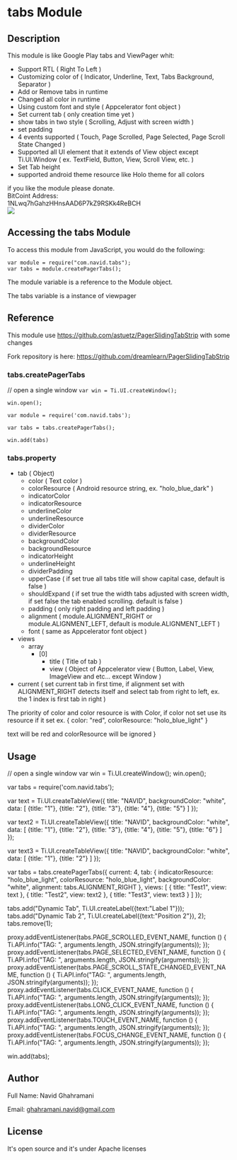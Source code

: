# tabs Module

## Description

This module is like Google Play tabs and ViewPager whit:

- Support RTL ( Right To Left )
- Customizing color of ( Indicator, Underline, Text, Tabs Background, Separator )
- Add or Remove tabs in runtime
- Changed all color in runtime
- Using custom font and style ( Appcelerator font object )
- Set current tab ( only creation time yet )
- show tabs in two style ( Scrolling, Adjust with screen width )
- set padding
- 4 events supported ( Touch, Page Scrolled, Page Selected, Page Scroll State Changed )
- Supported all UI element that it extends of View object except Ti.UI.Window ( ex. TextField, Button, View, Scroll View, etc. )
- Set Tab height
- supported android theme resource like Holo theme for all colors

if you like the module please donate.
<br>BitCoint Address: <br>1NLwq7hGahzHHnsAAD6P7kZ9RSKk4ReBCH<br>
<img src="http://chart.googleapis.com/chart?cht=qr&chs=200x200&chl=1NLwq7hGahzHHnsAAD6P7kZ9RSKk4ReBCH"/>


## Accessing the tabs Module

To access this module from JavaScript, you would do the following:

	var module = require("com.navid.tabs");
    var tabs = module.createPagerTabs();

The module variable is a reference to the Module object.

The tabs variable is a instance of viewpager

## Reference

This module use https://github.com/astuetz/PagerSlidingTabStrip with some changes

Fork repository is here:
https://github.com/dreamlearn/PagerSlidingTabStrip

### tabs.createPagerTabs

// open a single window
`var win = Ti.UI.createWindow();`

`win.open();`

`var module = require('com.navid.tabs');`

`var tabs = tabs.createPagerTabs();`

`win.add(tabs)`

### tabs.property

- tab ( Object)
    - color ( Text color )
    - colorResource ( Android resource string, ex. "holo_blue_dark" )
    - indicatorColor
    - indicatorResource
    - underlineColor
    - underlineResource
    - dividerColor
    - dividerResource
    - backgroundColor
    - backgroundResource
    - indicatorHeight
    - underlineHeight
    - dividerPadding
    - upperCase ( if set true all tabs title will show capital case, default is false )
    - shouldExpand ( if set true the width tabs adjusted with screen width, if set false the tab enabled scrolling. default is false )
    - padding  ( only right padding and left padding )
    - alignment ( module.ALIGNMENT_RIGHT or module.ALIGNMENT_LEFT, default is  module.ALIGNMENT_LEFT )
    - font ( same as Appcelerator font object )
- views
    - array
        - [0]
           - title ( Title of tab )
           - view ( Object of Appcelerator view ( Button, Label, View, ImageView and etc... except Window )
- current ( set current tab in first time, if alignment set with ALIGNMENT_RIGHT detects itself and select tab from right to left, ex. the 1 index is first tab in right )

The priority of color and color resource is with Color, if color not set use its resource if it set
ex.
{
    color: "red",
    colorResource: "holo_blue_light"
}

text will be red and colorResource will be ignored
}
## Usage


// open a single window
var win = Ti.UI.createWindow();
win.open();

var tabs = require('com.navid.tabs');

var text = Ti.UI.createTableView({
    title: "NAVID",
    backgroundColor: "white",
    data: [
        {title: "1"},
        {title: "2"},
        {title: "3"},
        {title: "4"},
        {title: "5"}
    ]
});

var text2 = Ti.UI.createTableView({
    title: "NAVID",
    backgroundColor: "white",
    data: [
        {title: "1"},
        {title: "2"},
        {title: "3"},
        {title: "4"},
        {title: "5"},
        {title: "6"}
    ]
});

var text3 = Ti.UI.createTableView({
    title: "NAVID",
    backgroundColor: "white",
    data: [
        {title: "1"},
        {title: "2"}
    ]
});

var tabs = tabs.createPagerTabs({
    current: 4,
    tab: {
        indicatorResource: "holo_blue_light",
        colorResource: "holo_blue_light",
        backgroundColor: "white",
        alignment: tabs.ALIGNMENT_RIGHT
    },
    views: [
        {
            title: "Test1",
            view: text
        },
        {
            title: "Test2",
            view: text2
        },
        {
            title: "Test3",
            view: text3
        }
    ]
});

tabs.add("Dynamic Tab", Ti.UI.createLabel({text:"Label 1"}));
tabs.add("Dynamic Tab 2", Ti.UI.createLabel({text:"Position 2"}), 2);
tabs.remove(1);

proxy.addEventListener(tabs.PAGE_SCROLLED_EVENT_NAME, function () {
    Ti.API.info("TAG: ", arguments.length, JSON.stringify(arguments));
});
proxy.addEventListener(tabs.PAGE_SELECTED_EVENT_NAME, function () {
    Ti.API.info("TAG: ", arguments.length, JSON.stringify(arguments));
});
proxy.addEventListener(tabs.PAGE_SCROLL_STATE_CHANGED_EVENT_NAME, function () {
    Ti.API.info("TAG: ", arguments.length, JSON.stringify(arguments));
});
proxy.addEventListener(tabs.CLICK_EVENT_NAME, function () {
    Ti.API.info("TAG: ", arguments.length, JSON.stringify(arguments));
});
proxy.addEventListener(tabs.LONG_CLICK_EVENT_NAME, function () {
    Ti.API.info("TAG: ", arguments.length, JSON.stringify(arguments));
});
proxy.addEventListener(tabs.TOUCH_EVENT_NAME, function () {
    Ti.API.info("TAG: ", arguments.length, JSON.stringify(arguments));
});
proxy.addEventListener(tabs.FOCUS_CHANGE_EVENT_NAME, function () {
    Ti.API.info("TAG: ", arguments.length, JSON.stringify(arguments));
});

win.add(tabs);

## Author

Full Name: Navid Ghahramani

Email: ghahramani.navid@gmail.com

## License

It's open source and it's under Apache licenses
